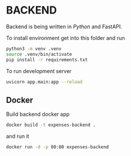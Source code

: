 # BACKEND

Backend is being written in _Python_ and FastAPI.

To install environment get into this folder and run
```Bash
python3 -m venv .venv
source .venv/bin/activate
pip install -r requirements.txt
```

To run development server

```Bash
uvicorn app.main:app --reload
```

## Docker

Build backend docker app

```Bash
docker build -t expenses-backend .
```

and run it

```Bash
docker run -d -p 80:80 expenses-backend
```